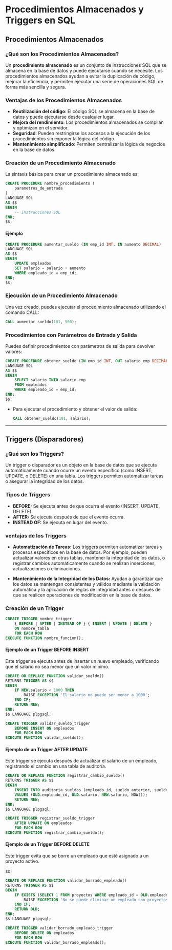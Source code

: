# Procedimientos Almacenados y Triggers en SQL

## Procedimientos Almacenados

### ¿Qué son los Procedimientos Almacenados?

Un **procedimiento almacenado** es un conjunto de instrucciones SQL que se almacena en la base de datos y puede ejecutarse cuando se necesite. Los procedimientos almacenados ayudan a evitar la duplicación de código, mejorar la eficiencia, y permiten ejecutar una serie de operaciones SQL de forma más sencilla y segura.

### Ventajas de los Procedimientos Almacenados

- **Reutilización del código**: El código SQL se almacena en la base de datos y puede ejecutarse desde cualquier lugar.
- **Mejora del rendimiento**: Los procedimientos almacenados se compilan y optimizan en el servidor.
- **Seguridad**: Pueden restringirse los accesos a la ejecución de los procedimientos sin exponer la lógica del código.
- **Mantenimiento simplificado**: Permiten centralizar la lógica de negocios en la base de datos.

### Creación de un Procedimiento Almacenado

La sintaxis básica para crear un procedimiento almacenado es:

```sql
CREATE PROCEDURE nombre_procedimiento (
    parametros_de_entrada
)
LANGUAGE SQL
AS $$
BEGIN
    -- Instrucciones SQL
END;
$$;

```

#### Ejemplo

```sql
CREATE PROCEDURE aumentar_sueldo (IN emp_id INT, IN aumento DECIMAL)
LANGUAGE SQL
AS $$
BEGIN
    UPDATE empleados
    SET salario = salario + aumento
    WHERE empleado_id = emp_id;
END;
$$;

```

### Ejecución de un Procedimiento Almacenado

Una vez creado, puedes ejecutar el procedimiento almacenado utilizando el comando CALL:

```sql
CALL aumentar_sueldo(101, 500);

```

### Procedimientos con Parámetros de Entrada y Salida

Puedes definir procedimientos con parámetros de salida para devolver valores:

```sql
CREATE PROCEDURE obtener_sueldo (IN emp_id INT, OUT salario_emp DECIMAL)
LANGUAGE SQL
AS $$
BEGIN
    SELECT salario INTO salario_emp
    FROM empleados
    WHERE empleado_id = emp_id;
END;
$$;

```

- Para ejecutar el procedimiento y obtener el valor de salida:

  ```sql
  CALL obtener_sueldo(101, salario);

  ```

---

## Triggers (Disparadores)

### ¿Qué son los Triggers?

Un trigger o disparador es un objeto en la base de datos que se ejecuta automáticamente cuando ocurre un evento específico (como INSERT, UPDATE, o DELETE) en una tabla. Los triggers permiten automatizar tareas o asegurar la integridad de los datos.

### Tipos de Triggers

- **BEFORE:** Se ejecuta antes de que ocurra el evento (INSERT, UPDATE, DELETE).
- **AFTER:** Se ejecuta después de que el evento ocurra.
- **INSTEAD OF:** Se ejecuta en lugar del evento.

### ventajas de los Triggers

- **Automatización de Tareas:** Los triggers permiten automatizar tareas y procesos específicos en la base de datos. Por ejemplo, pueden actualizar valores en otras tablas, mantener la integridad de los datos, o registrar cambios automáticamente cuando se realizan inserciones, actualizaciones o eliminaciones.

- **Mantenimiento de la Integridad de los Datos:** Ayudan a garantizar que los datos se mantengan consistentes y válidos mediante la validación automática y la aplicación de reglas de integridad antes o después de que se realicen operaciones de modificación en la base de datos.

### Creación de un Trigger

```sql
CREATE TRIGGER nombre_trigger
    { BEFORE | AFTER | INSTEAD OF } { INSERT | UPDATE | DELETE }
    ON nombre_tabla
    FOR EACH ROW
EXECUTE FUNCTION nombre_funcion();

```

#### Ejemplo de un Trigger BEFORE INSERT

Este trigger se ejecuta antes de insertar un nuevo empleado, verificando que el salario no sea menor que un valor mínimo.

```sql
CREATE OR REPLACE FUNCTION validar_sueldo()
RETURNS TRIGGER AS $$
BEGIN
    IF NEW.salario < 1000 THEN
        RAISE EXCEPTION 'El salario no puede ser menor a 1000';
    END IF;
    RETURN NEW;
END;
$$ LANGUAGE plpgsql;

CREATE TRIGGER validar_sueldo_trigger
    BEFORE INSERT ON empleados
    FOR EACH ROW
EXECUTE FUNCTION validar_sueldo();

```

#### Ejemplo de un Trigger AFTER UPDATE

Este trigger se ejecuta después de actualizar el salario de un empleado, registrando el cambio en una tabla de auditoría.

```sql
CREATE OR REPLACE FUNCTION registrar_cambio_sueldo()
RETURNS TRIGGER AS $$
BEGIN
    INSERT INTO auditoria_sueldos (empleado_id, sueldo_anterior, sueldo_nuevo, fecha_cambio)
    VALUES (OLD.empleado_id, OLD.salario, NEW.salario, NOW());
    RETURN NEW;
END;
$$ LANGUAGE plpgsql;

CREATE TRIGGER registrar_sueldo_trigger
    AFTER UPDATE ON empleados
    FOR EACH ROW
EXECUTE FUNCTION registrar_cambio_sueldo();

```

#### Ejemplo de un Trigger BEFORE DELETE

Este trigger evita que se borre un empleado que esté asignado a un proyecto activo.

sql

```sql
CREATE OR REPLACE FUNCTION validar_borrado_empleado()
RETURNS TRIGGER AS $$
BEGIN
    IF EXISTS (SELECT 1 FROM proyectos WHERE empleado_id = OLD.empleado_id AND estado = 'Activo') THEN
        RAISE EXCEPTION 'No se puede eliminar un empleado con proyectos activos';
    END IF;
    RETURN OLD;
END;
$$ LANGUAGE plpgsql;

CREATE TRIGGER validar_borrado_empleado_trigger
    BEFORE DELETE ON empleados
    FOR EACH ROW
EXECUTE FUNCTION validar_borrado_empleado();

```
